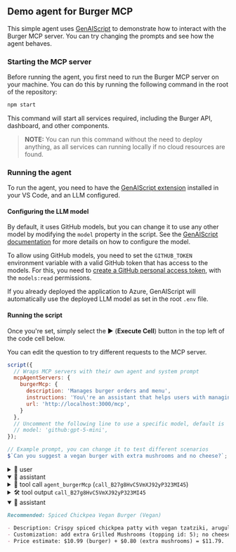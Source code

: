 ## Demo agent for Burger MCP

This simple agent uses [GenAIScript](https://microsoft.github.io/genaiscript/) to demonstrate how to interact with the Burger MCP server. You can try changing the prompts and see how the agent behaves.

### Starting the MCP server
Before running the agent, you first need to run the Burger MCP server on your machine. You can do this by running the following command in the root of the repository:

```sh
npm start
```

This command will start all services required, including the Burger API, dashboard, and other components.

> **NOTE:** You can run this command without the need to deploy anything, as all services can running locally if no cloud resources are found.

### Running the agent
To run the agent, you need to have the [GenAIScript extension](https://marketplace.visualstudio.com/items?itemName=genaiscript.genaiscript-vscode) installed in your VS Code, and an LLM configured.

#### Configuring the LLM model
By default, it uses GitHub models, but you can change it to use any other model by modifying the `model` property in the script. See the [GenAIScript documentation](https://microsoft.github.io/genaiscript/configuration/#model-selection) for more details on how to configure the model.

To allow using GitHub models, you need to set the `GITHUB_TOKEN` environment variable with a valid GitHub token that has access to the models. For this, you need to [create a GitHub personal access token](https://github.com/settings/personal-access-tokens/new?name=GitHub+Models+token&description=Used%20to%20call%20GitHub%20Models%20APIs%20to%20easily%20run%20LLMs%3A%20https%3A%2F%2Fdocs.github.com%2Fgithub-models%2Fquickstart%23step-2-make-an-api-call&user_models=read), with the `models:read` permissions.

If you already deployed the application to Azure, GenAIScript will automatically use the deployed LLM model as set in the root `.env` file.

#### Running the script
Once you're set, simply select the ▶️ (**Execute Cell**) button in the top left of the code cell below.

You can edit the question to try different requests to the MCP server.
```js
script({
  // Wraps MCP servers with their own agent and system prompt
  mcpAgentServers: {
    burgerMcp: {
      description: 'Manages burger orders and menu',
      instructions: 'You\'re an assistant that helps users with managing burger orders and menu information. Use ONLY provided tools to get information and perform actions on behalf of the user. If you can\'t do the specified task, say that you can\'t do it.',
      url: 'http://localhost:3000/mcp',
    }
  },
  // Uncomment the following line to use a specific model, default is 'github:gpt-4.1-mini' (uses GitHub models)
  // model: 'github:gpt-5-mini',
});

// Example prompt, you can change it to test different scenarios
$`Can you suggest a vegan burger with extra mushrooms and no cheese?`;
```

<!-- genaiscript output start -->

<details>
<summary>👤 user</summary>

```md
Can you suggest a vegan burger with extra mushrooms and no cheese?
```

</details>

<details open>
<summary>🤖 assistant </summary>

<details>
<summary>📠 tool call <code>agent_burgerMcp</code> (<code>call_B27g8HvC5VmXJ92yP323MI45</code>)</summary>

```yaml
query: Suggest a vegan burger with extra mushrooms and no cheese.
```

</details>

</details>

<details>
<summary>🛠️ tool output <code>call_B27g8HvC5VmXJ92yP323MI45</code></summary>

```json
Plan: find a vegan burger on the menu, confirm toppings, add mushrooms, ensure no cheese.

Suggestion:
- Spiced Chickpea Vegan Burger (id: 7) — crispy spiced chickpea patty with vegan tzatziki, arugula, tomato, pickled cucumbers, red onion. (Vegan)
- Customization: add extra Grilled Mushrooms (topping id: 5); no cheese (this burger has no cheese by default).
- Price estimate: $10.99 (burger) + $0.80 (extra mushrooms) = $11.79.

If you want me to place the order, provide <MISSING_INFO>: userId and quantity.
```

</details>

<details open>
<summary>🤖 assistant </summary>

```md
Recommended: Spiced Chickpea Vegan Burger (Vegan)

- Description: Crispy spiced chickpea patty with vegan tzatziki, arugula, tomato, pickled cucumbers, red onion.  
- Customization: add extra Grilled Mushrooms (topping id: 5); no cheese (burger is already vegan/no cheese).  
- Price estimate: $10.99 (burger) + $0.80 (extra mushrooms) = $11.79.
```

</details>

<!-- genaiscript output end -->





